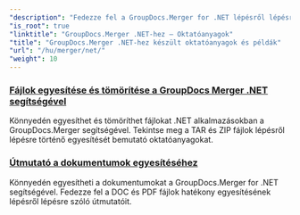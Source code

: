 ```yaml
---
"description": "Fedezze fel a GroupDocs.Merger for .NET lépésről lépésre szóló oktatóanyagait, amelyek segítségével könnyedén egyesítheti, feloszthatja, átrendezheti és kezelheti a dokumentumokat. Sajátítsa el a dokumentumkezelést részletes példákkal és szakértői útmutatással."
"is_root": true
"linktitle": "GroupDocs.Merger .NET-hez – Oktatóanyagok"
"title": "GroupDocs.Merger .NET-hez készült oktatóanyagok és példák"
"url": "/hu/merger/net/"
"weight": 10
---
```


### [Fájlok egyesítése és tömörítése a GroupDocs Merger .NET segítségével](./merge-and-compress-files/)
Könnyedén egyesíthet és tömöríthet fájlokat .NET alkalmazásokban a GroupDocs.Merger segítségével. Tekintse meg a TAR és ZIP fájlok lépésről lépésre történő egyesítését bemutató oktatóanyagokat.
### [Útmutató a dokumentumok egyesítéséhez](./guide-to-document-merging/)
Könnyedén egyesítheti a dokumentumokat a GroupDocs.Merger for .NET segítségével. Fedezze fel a DOC és PDF fájlok hatékony egyesítésének lépésről lépésre szóló útmutatóit.